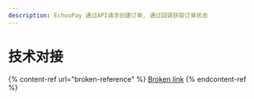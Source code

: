 ```yaml
---
description: EchooPay 通过API请求创建订单, 通过回调获取订单状态
---
```


# 技术对接

{% content-ref url="broken-reference" %}
[Broken link](broken-reference)
{% endcontent-ref %}



